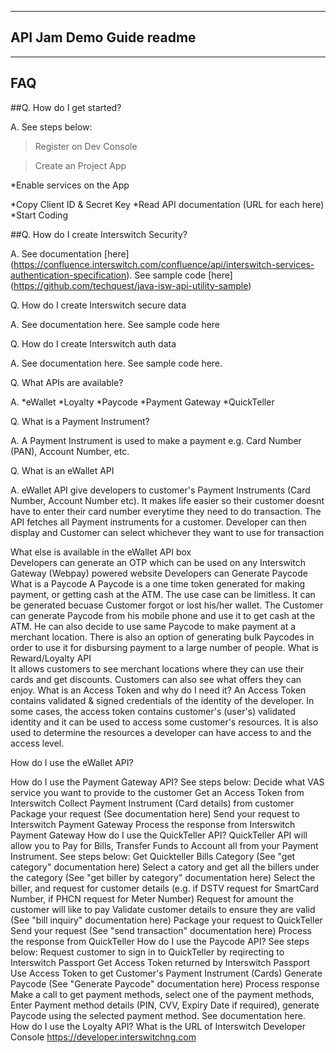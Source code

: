 -------------------------
API Jam Demo Guide readme
-------------------------

---
FAQ
----
##Q. How do I get started?

A. See steps below:

>Register on Dev Console

>Create an Project App

  *Enable services on the App

  *Copy Client ID & Secret Key
  *Read API documentation (URL for each here)
  *Start Coding



##Q. How do I create Interswitch Security?

A. See documentation [here] (https://confluence.interswitch.com/confluence/api/interswitch-services-authentication-specification). See sample code [here] (https://github.com/techquest/java-isw-api-utility-sample)


	
Q. How do I create Interswitch secure data

A. See documentation here. See sample code here



Q. How do I create Interswitch auth data

A. See documentation here. See sample code here.



Q. What APIs are available?

A.	*eWallet
	*Loyalty
	*Paycode
	*Payment Gateway
	*QuickTeller

	
Q. What is a Payment Instrument?

A. A Payment Instrument is used to make a payment e.g. Card Number (PAN), Account Number, etc.


Q. What is an eWallet API

A. eWallet API give developers to customer's Payment Instruments (Card Number, Account Number etc). It makes life easier so their customer doesnt have to enter their card number everytime they need to do transaction. The API fetches all Payment instruments for a customer. Developer can then display and Customer can select whichever they want to use for transaction


What else is available in the eWallet API box	
	Developers can generate an OTP which can be used on any Interswitch Gateway (Webpay) powered website
	Developers can Generate Paycode
What is a Paycode
	A Paycode is a one time token generated for making payment, or getting cash at the ATM. The use case can be limitless. It can be generated becuase Customer forgot or lost his/her wallet. The Customer can generate Paycode from his mobile phone and use it to get cash at the ATM. He can also decide to use same Paycode to make payment at a merchant location. There is also an option of generating bulk Paycodes in order to use it for disbursing payment to a large number of people.
What is Reward/Loyalty API	
	It allows customers to see merchant locations where they can use their cards and get discounts. Customers can also see what offers they can enjoy.
What is an Access Token and why do I need it?
	An Access Token contains validated & signed credentials of the identity of the developer. In some cases, the access token contains customer's (user's) validated identity and it can be used to access some customer's resources. It is also used to determine the resources a developer can have access to and the access level.

How do I use the eWallet API?

How do I use the Payment Gateway API?
	See steps below:
		Decide what VAS service you want to provide to the customer
		Get an Access Token from Interswitch
		Collect Payment Instrument (Card details) from customer
		Package your request (See documentation here)
		Send your request to Interswitch Payment Gateway
		Process the response from Interswitch Payment Gateway
How do I use the QuickTeller API?
	QuickTeller API will allow you to Pay for Bills, Transfer Funds to Account all from your Payment Instrument. See steps below:
		Get Quickteller Bills Category (See "get category" documentation here)
		Select a catory and get all the billers under the category (See "get biller by category" documentation here)
		Select the biller, and request for customer details (e.g. if DSTV request for SmartCard Number, if PHCN request for Meter Number)
		Request for amount the customer will like to pay
		Validate customer details to ensure they are valid (See "bill inquiry" documentation here)
		Package your request to QuickTeller
		Send your request (See "send transaction" documentation here)
		Process the response from QuickTeller
How do I use the Paycode API?
	See steps below:
		Request customer to sign in to QuickTeller by reqirecting to Interswitch Passport
		Get Access Token returned by Interswitch Passport
		Use Access Token to get Customer's Payment Instrument (Cards)
		Generate Paycode (See "Generate Paycode" documentation here)
		Process response
	Make a call to get payment methods, select one of the payment methods, Enter Payment method details (PIN, CVV, Expiry Date if required), generate Paycode using the selected payment method. See documentation here.
How do I use the Loyalty API?
What is the URL of Interswitch Developer Console
	https://developer.interswitchng.com
	
